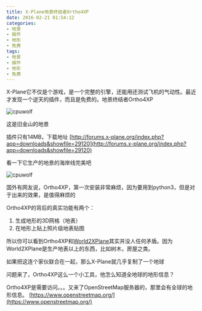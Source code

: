 ```yaml
---
title: X-Plane地景终结者Ortho4XP
date: 2016-02-21 01:54:12
categories:
- 地景
- 插件
- 地形
- 免费
tags:
- 地景
- 插件
- 地形
- 免费
---
```


X-Plane它不仅是个游戏，是一个完整的引擎，还能用还测试飞机的气动性。最近才发现一个逆天的插件，而且是免费的。地景终结者Ortho4XP


![cpuwolf](/images/data/attachment/201602/21/095342owxpxpmmtmfwuxm2.jpg)

这是旧金山的地景

插件只有14MB，下载地址
[http://forums.x-plane.org/index.php?app=downloads&showfile=29120](http://forums.x-plane.org/index.php?app=downloads&showfile=29120)

看一下它生产的地景的海岸线完美吧

![cpuwolf](/images/data/attachment/201602/21/193521z4ubhbzh13p444vf.jpg)


国外有网友说，Ortho4XP，第一次安装非常麻烦，因为要用到python3，但是对于出来的效果，是值得麻烦的

Ortho4XP的背后的真实功能有两个：
1. 生成地形的3D网格（地表）
2. 在地形上贴上照片级地表贴图

所以你可以看到Ortho4XP和[World2XPlane](http://simflie.cn/thread-143-1-1.html)其实并没人任何矛盾。因为World2XPlane是生产地表以上的东西，比如树木，房屋之类。

如果把这连个家伙联合在一起，那么X-Plane就几乎复制了一个地球

问题来了，Ortho4XP这么一个小工具，他怎么知道全地球的地形信息？

Ortho4XP是需要访问。。。又来了OpenStreetMap服务器的，那里会有全球的地形信息。
[https://www.openstreetmap.org/](https://www.openstreetmap.org/)

